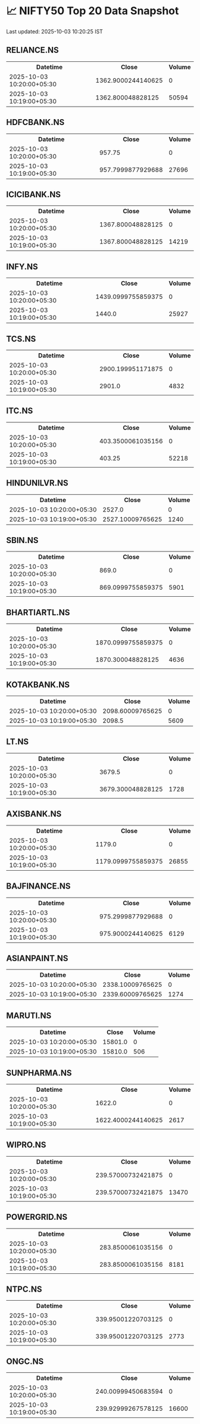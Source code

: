 # 📈 NIFTY50 Top 20 Data Snapshot

Last updated: 2025-10-03 10:20:25 IST

## RELIANCE.NS

<table>
  <tr><th>Datetime</th><th>Close</th><th>Volume</th></tr>
  <tr><td>2025-10-03 10:20:00+05:30</td><td>1362.9000244140625</td><td>0</td></tr>
  <tr><td>2025-10-03 10:19:00+05:30</td><td>1362.800048828125</td><td>50594</td></tr>
</table>

## HDFCBANK.NS

<table>
  <tr><th>Datetime</th><th>Close</th><th>Volume</th></tr>
  <tr><td>2025-10-03 10:20:00+05:30</td><td>957.75</td><td>0</td></tr>
  <tr><td>2025-10-03 10:19:00+05:30</td><td>957.7999877929688</td><td>27696</td></tr>
</table>

## ICICIBANK.NS

<table>
  <tr><th>Datetime</th><th>Close</th><th>Volume</th></tr>
  <tr><td>2025-10-03 10:20:00+05:30</td><td>1367.800048828125</td><td>0</td></tr>
  <tr><td>2025-10-03 10:19:00+05:30</td><td>1367.800048828125</td><td>14219</td></tr>
</table>

## INFY.NS

<table>
  <tr><th>Datetime</th><th>Close</th><th>Volume</th></tr>
  <tr><td>2025-10-03 10:20:00+05:30</td><td>1439.0999755859375</td><td>0</td></tr>
  <tr><td>2025-10-03 10:19:00+05:30</td><td>1440.0</td><td>25927</td></tr>
</table>

## TCS.NS

<table>
  <tr><th>Datetime</th><th>Close</th><th>Volume</th></tr>
  <tr><td>2025-10-03 10:20:00+05:30</td><td>2900.199951171875</td><td>0</td></tr>
  <tr><td>2025-10-03 10:19:00+05:30</td><td>2901.0</td><td>4832</td></tr>
</table>

## ITC.NS

<table>
  <tr><th>Datetime</th><th>Close</th><th>Volume</th></tr>
  <tr><td>2025-10-03 10:20:00+05:30</td><td>403.3500061035156</td><td>0</td></tr>
  <tr><td>2025-10-03 10:19:00+05:30</td><td>403.25</td><td>52218</td></tr>
</table>

## HINDUNILVR.NS

<table>
  <tr><th>Datetime</th><th>Close</th><th>Volume</th></tr>
  <tr><td>2025-10-03 10:20:00+05:30</td><td>2527.0</td><td>0</td></tr>
  <tr><td>2025-10-03 10:19:00+05:30</td><td>2527.10009765625</td><td>1240</td></tr>
</table>

## SBIN.NS

<table>
  <tr><th>Datetime</th><th>Close</th><th>Volume</th></tr>
  <tr><td>2025-10-03 10:20:00+05:30</td><td>869.0</td><td>0</td></tr>
  <tr><td>2025-10-03 10:19:00+05:30</td><td>869.0999755859375</td><td>5901</td></tr>
</table>

## BHARTIARTL.NS

<table>
  <tr><th>Datetime</th><th>Close</th><th>Volume</th></tr>
  <tr><td>2025-10-03 10:20:00+05:30</td><td>1870.0999755859375</td><td>0</td></tr>
  <tr><td>2025-10-03 10:19:00+05:30</td><td>1870.300048828125</td><td>4636</td></tr>
</table>

## KOTAKBANK.NS

<table>
  <tr><th>Datetime</th><th>Close</th><th>Volume</th></tr>
  <tr><td>2025-10-03 10:20:00+05:30</td><td>2098.60009765625</td><td>0</td></tr>
  <tr><td>2025-10-03 10:19:00+05:30</td><td>2098.5</td><td>5609</td></tr>
</table>

## LT.NS

<table>
  <tr><th>Datetime</th><th>Close</th><th>Volume</th></tr>
  <tr><td>2025-10-03 10:20:00+05:30</td><td>3679.5</td><td>0</td></tr>
  <tr><td>2025-10-03 10:19:00+05:30</td><td>3679.300048828125</td><td>1728</td></tr>
</table>

## AXISBANK.NS

<table>
  <tr><th>Datetime</th><th>Close</th><th>Volume</th></tr>
  <tr><td>2025-10-03 10:20:00+05:30</td><td>1179.0</td><td>0</td></tr>
  <tr><td>2025-10-03 10:19:00+05:30</td><td>1179.0999755859375</td><td>26855</td></tr>
</table>

## BAJFINANCE.NS

<table>
  <tr><th>Datetime</th><th>Close</th><th>Volume</th></tr>
  <tr><td>2025-10-03 10:20:00+05:30</td><td>975.2999877929688</td><td>0</td></tr>
  <tr><td>2025-10-03 10:19:00+05:30</td><td>975.9000244140625</td><td>6129</td></tr>
</table>

## ASIANPAINT.NS

<table>
  <tr><th>Datetime</th><th>Close</th><th>Volume</th></tr>
  <tr><td>2025-10-03 10:20:00+05:30</td><td>2338.10009765625</td><td>0</td></tr>
  <tr><td>2025-10-03 10:19:00+05:30</td><td>2339.60009765625</td><td>1274</td></tr>
</table>

## MARUTI.NS

<table>
  <tr><th>Datetime</th><th>Close</th><th>Volume</th></tr>
  <tr><td>2025-10-03 10:20:00+05:30</td><td>15801.0</td><td>0</td></tr>
  <tr><td>2025-10-03 10:19:00+05:30</td><td>15810.0</td><td>506</td></tr>
</table>

## SUNPHARMA.NS

<table>
  <tr><th>Datetime</th><th>Close</th><th>Volume</th></tr>
  <tr><td>2025-10-03 10:20:00+05:30</td><td>1622.0</td><td>0</td></tr>
  <tr><td>2025-10-03 10:19:00+05:30</td><td>1622.4000244140625</td><td>2617</td></tr>
</table>

## WIPRO.NS

<table>
  <tr><th>Datetime</th><th>Close</th><th>Volume</th></tr>
  <tr><td>2025-10-03 10:20:00+05:30</td><td>239.57000732421875</td><td>0</td></tr>
  <tr><td>2025-10-03 10:19:00+05:30</td><td>239.57000732421875</td><td>13470</td></tr>
</table>

## POWERGRID.NS

<table>
  <tr><th>Datetime</th><th>Close</th><th>Volume</th></tr>
  <tr><td>2025-10-03 10:20:00+05:30</td><td>283.8500061035156</td><td>0</td></tr>
  <tr><td>2025-10-03 10:19:00+05:30</td><td>283.8500061035156</td><td>8181</td></tr>
</table>

## NTPC.NS

<table>
  <tr><th>Datetime</th><th>Close</th><th>Volume</th></tr>
  <tr><td>2025-10-03 10:20:00+05:30</td><td>339.95001220703125</td><td>0</td></tr>
  <tr><td>2025-10-03 10:19:00+05:30</td><td>339.95001220703125</td><td>2773</td></tr>
</table>

## ONGC.NS

<table>
  <tr><th>Datetime</th><th>Close</th><th>Volume</th></tr>
  <tr><td>2025-10-03 10:20:00+05:30</td><td>240.00999450683594</td><td>0</td></tr>
  <tr><td>2025-10-03 10:19:00+05:30</td><td>239.92999267578125</td><td>16600</td></tr>
</table>

